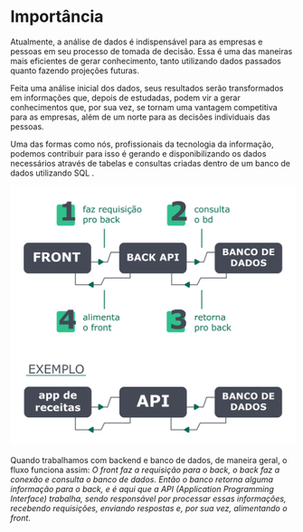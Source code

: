 # Importância
Atualmente, a análise de dados é indispensável para as empresas e pessoas em seu processo de tomada de decisão. Essa é uma das maneiras mais eficientes de gerar conhecimento, tanto utilizando dados passados quanto fazendo projeções futuras.

Feita uma análise inicial dos dados, seus resultados serão transformados em informações que, depois de estudadas, podem vir a gerar conhecimentos que, por sua vez, se tornam uma vantagem competitiva para as empresas, além de um norte para as decisões individuais das pessoas.

Uma das formas como nós, profissionais da tecnologia da informação, podemos contribuir para isso é gerando e disponibilizando os dados necessários através de tabelas e consultas criadas dentro de um banco de dados utilizando SQL .

<img src="../../img/diagrama2.png">

Quando trabalhamos com backend e banco de dados, de maneira geral, o fluxo funciona assim: *O front faz a requisição para o back, o back faz a conexão e consulta o banco de dados. Então o banco retorna alguma informação para o back, e é aqui que a API (Application Programming Interface) trabalha, sendo responsável por processar essas informações, recebendo requisições, enviando respostas e, por sua vez, alimentando o front*.
